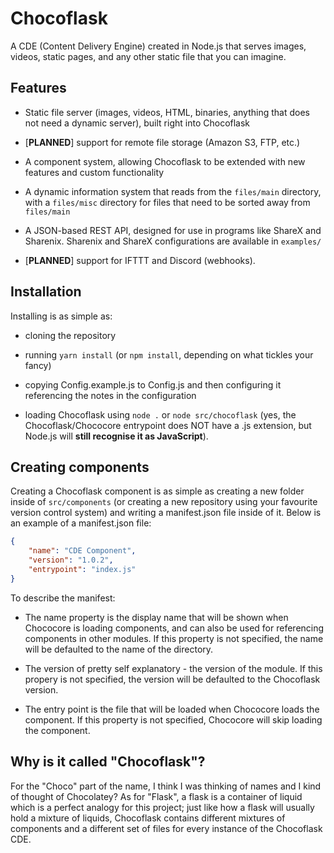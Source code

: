 # Chocoflask
A CDE (Content Delivery Engine) created in Node.js that serves images, videos, static pages, and any other static file that you can imagine.

## Features
- Static file server (images, videos, HTML, binaries, anything that does not need a dynamic server), built right into Chocoflask
  
- [**PLANNED**] support for remote file storage (Amazon S3, FTP, etc.)
  
- A component system, allowing Chocoflask to be extended with new features and custom functionality
  
- A dynamic information system that reads from the `files/main` directory, with a `files/misc` directory for files that need to be sorted away from `files/main`

- A JSON-based REST API, designed for use in programs like ShareX and Sharenix. Sharenix and ShareX configurations are available in `examples/`
  
- [**PLANNED**] support for IFTTT and Discord (webhooks).
  
## Installation
Installing is as simple as:

- cloning the repository 
  
- running `yarn install` (or `npm install`, depending on what tickles your fancy)
  
- copying Config.example.js to Config.js and then configuring it referencing the notes in the configuration
  
- loading Chocoflask using `node .` or `node src/chocoflask` (yes, the Chocoflask/Chococore entrypoint does NOT have a .js extension, but Node.js will **still recognise it as JavaScript**).

## Creating components
Creating a Chocoflask component is as simple as creating a new folder inside of `src/components` (or creating a new repository using your favourite version control system) and writing a manifest.json file inside of it. Below is an example of a manifest.json file:

```json
{
    "name": "CDE Component",
    "version": "1.0.2",
    "entrypoint": "index.js"
}
```

To describe the manifest:

- The name property is the display name that will be shown when Chococore is loading components, and can also be used for referencing components in other modules. If this property is not specified, the name will be defaulted to the name of the directory.
  
- The version of pretty self explanatory - the version of the module. If this propery is not specified, the version will be defaulted to the Chocoflask version.

- The entry point is the file that will be loaded when Chococore loads the component. If this property is not specified, Chococore will skip loading the component.

## Why is it called "Chocoflask"?
For the "Choco" part of the name, I think I was thinking of names and I kind of thought of Chocolatey? As for "Flask", a flask is a container of liquid which is a perfect analogy for this project; just like how a flask will usually hold a mixture of liquids, Chocoflask contains different mixtures of components and a different set of files for every instance of the Chocoflask CDE.